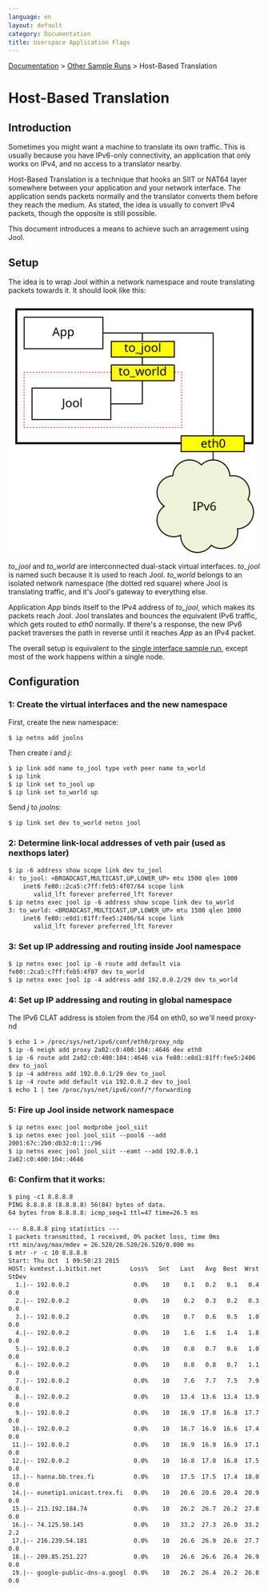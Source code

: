 ```yaml
---
language: en
layout: default
category: Documentation
title: Userspace Application Flags
---
```


[Documentation](documentation.html) > [Other Sample Runs](documentation.html#other-sample-runs) > Host-Based Translation

# Host-Based Translation

## Introduction

Sometimes you might want a machine to translate its own traffic. This is usually because you have IPv6-only connectivity, an application that only works on IPv4, and no access to a translator nearby.

Host-Based Translation is a technique that hooks an SIIT or NAT64 layer somewhere between your application and your network interface. The application sends packets normally and the translator converts them before they reach the medium. As stated, the idea is usually to convert IPv4 packets, though the opposite is still possible.

This document introduces a means to achieve such an arragement using Jool.

## Setup

The idea is to wrap Jool within a network namespace and route translating packets towards it. It should look like this:

![Fig. 1 - Sample Network](../images/network/hbet.svg)

_to_jool_ and _to_world_ are interconnected dual-stack virtual interfaces. _to_jool_ is named such because it is used to reach Jool. _to_world_ belongs to an isolated network namespace (the dotted red square) where Jool is translating traffic, and it's Jool's gateway to everything else.

Application _App_ binds itself to the IPv4 address of _to_jool_, which makes its packets reach Jool. Jool translates and bounces the equivalent IPv6 traffic, which gets routed to _eth0_ normally. If there's a response, the new IPv6 packet traverses the path in reverse until it reaches _App_ as an IPv4 packet.

The overall setup is equivalent to the [single interface sample run](mod-run-alternate.html), except most of the work happens within a single node.

## Configuration

### 1: Create the virtual interfaces and the new namespace

First, create the new namespace:

	$ ip netns add joolns

Then create _i_ and _j_:

	$ ip link add name to_jool type veth peer name to_world
	$ ip link
	$ ip link set to_jool up
	$ ip link set to_world up

Send _j_ to _joolns_:

	$ ip link set dev to_world netns jool

### 2: Determine link-local addresses of veth pair (used as nexthops later)

	$ ip -6 address show scope link dev to_jool
	4: to_jool: <BROADCAST,MULTICAST,UP,LOWER_UP> mtu 1500 qlen 1000
	    inet6 fe80::2ca5:c7ff:feb5:4f07/64 scope link 
	       valid_lft forever preferred_lft forever
	$ ip netns exec jool ip -6 address show scope link dev to_world
	3: to_world: <BROADCAST,MULTICAST,UP,LOWER_UP> mtu 1500 qlen 1000
	    inet6 fe80::e8d1:81ff:fee5:2406/64 scope link 
	       valid_lft forever preferred_lft forever

### 3: Set up IP addressing and routing inside Jool namespace

	$ ip netns exec jool ip -6 route add default via fe80::2ca5:c7ff:feb5:4f07 dev to_world
	$ ip netns exec jool ip -4 address add 192.0.0.2/29 dev to_world

### 4: Set up IP addressing and routing in global namespace

The IPv6 CLAT address is stolen from the /64 on eth0, so we'll need proxy-nd

	$ echo 1 > /proc/sys/net/ipv6/conf/eth0/proxy_ndp
	$ ip -6 neigh add proxy 2a02:c0:400:104::4646 dev eth0
	$ ip -6 route add 2a02:c0:400:104::4646 via fe80::e8d1:81ff:fee5:2406 dev to_jool
	$ ip -4 address add 192.0.0.1/29 dev to_jool
	$ ip -4 route add default via 192.0.0.2 dev to_jool
	$ echo 1 | tee /proc/sys/net/ipv6/conf/*/forwarding

### 5: Fire up Jool inside network namespace

	$ ip netns exec jool modprobe jool_siit
	$ ip netns exec jool jool_siit --pool6 --add 2001:67c:2b0:db32:0:1::/96
	$ ip netns exec jool jool_siit --eamt --add 192.0.0.1 2a02:c0:400:104::4646

### 6: Confirm that it works:

	$ ping -c1 8.8.8.8
	PING 8.8.8.8 (8.8.8.8) 56(84) bytes of data.
	64 bytes from 8.8.8.8: icmp_seq=1 ttl=47 time=26.5 ms

	--- 8.8.8.8 ping statistics ---
	1 packets transmitted, 1 received, 0% packet loss, time 0ms
	rtt min/avg/max/mdev = 26.520/26.520/26.520/0.000 ms
	$ mtr -r -c 10 8.8.8.8
	Start: Thu Oct  1 09:50:23 2015
	HOST: kvmtest.i.bitbit.net        Loss%   Snt   Last   Avg  Best  Wrst StDev
	  1.|-- 192.0.0.2                  0.0%    10    0.1   0.2   0.1   0.4   0.0
	  2.|-- 192.0.0.2                  0.0%    10    0.2   0.3   0.2   0.3   0.0
	  3.|-- 192.0.0.2                  0.0%    10    0.7   0.6   0.5   1.0   0.0
	  4.|-- 192.0.0.2                  0.0%    10    1.6   1.6   1.4   1.8   0.0
	  5.|-- 192.0.0.2                  0.0%    10    0.8   0.7   0.6   1.0   0.0
	  6.|-- 192.0.0.2                  0.0%    10    0.8   0.8   0.7   1.1   0.0
	  7.|-- 192.0.0.2                  0.0%    10    7.6   7.7   7.5   7.9   0.0
	  8.|-- 192.0.0.2                  0.0%    10   13.4  13.6  13.4  13.9   0.0
	  9.|-- 192.0.0.2                  0.0%    10   16.9  17.0  16.8  17.7   0.0
	 10.|-- 192.0.0.2                  0.0%    10   16.7  16.9  16.6  17.4   0.0
	 11.|-- 192.0.0.2                  0.0%    10   16.9  16.9  16.9  17.1   0.0
	 12.|-- 192.0.0.2                  0.0%    10   16.8  17.0  16.8  17.5   0.0
	 13.|-- hanna.bb.trex.fi           0.0%    10   17.5  17.5  17.4  18.0   0.0
	 14.|-- eunetip1.unicast.trex.fi   0.0%    10   20.6  20.6  20.4  20.9   0.0
	 15.|-- 213.192.184.74             0.0%    10   26.2  26.7  26.2  27.8   0.0
	 16.|-- 74.125.50.145              0.0%    10   33.2  27.3  26.0  33.2   2.2
	 17.|-- 216.239.54.181             0.0%    10   26.6  26.9  26.6  27.7   0.0
	 18.|-- 209.85.251.227             0.0%    10   26.6  26.6  26.4  26.9   0.0
	 19.|-- google-public-dns-a.googl  0.0%    10   26.2  26.4  26.2  26.8   0.0

